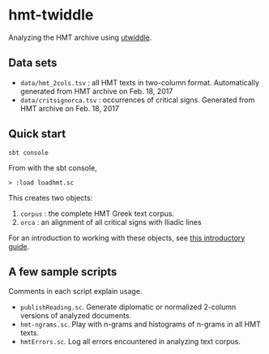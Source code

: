 # hmt-twiddle

Analyzing the HMT archive using [utwiddle](https://github.com/neelsmith/utwiddle).

## Data sets

- `data/hmt_2cols.tsv` : all HMT texts in two-column format.  Automatically generated from HMT archive on Feb. 18, 2017
- `data/critsignorca.tsv` : occurrences of critical signs. Generated from HMT archive on Feb. 18, 2017


## Quick start

    sbt console

From with the sbt console,

    > :load loadhmt.sc


This creates two objects:

1. `corpus` : the complete HMT Greek text corpus.
2. `orca` : an alignment of all critical signs with Iliadic lines


For an introduction to working with these objects, see [this introductory guide](intro.md).


## A few sample scripts

Comments in each script explain usage.

- `publishReading.sc`. Generate diplomatic or normalized 2-column versions of analyzed documents.
- `hmt-ngrams.sc`. Play with n-grams and histograms of n-grams in all HMT texts.
- `hmtErrors.sc`. Log all errors encountered in analyzing text corpus.
